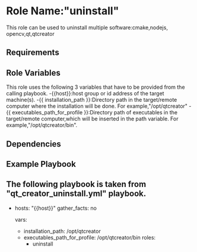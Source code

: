 Role Name:"uninstall"
=========

This role can be used to uninstall multiple  software:cmake,nodejs, opencv,qt,qtcreator

Requirements
------------


Role Variables
--------------
This role uses the following 3 variables that have to be provided from the calling playbook.
-{{host}}:host group or id address of the target machine(s).
-{{ installation_path }}:Directory path in the target/remote computer where the installation will be done. For example,"/opt/qtcreator"
-{{ executables_path_for_profile }}:Directory path of executables in the target/remote computer,which will be inserted in the path variable. For example,"/opt/qtcreator/bin".

Dependencies
------------


Example Playbook
----------------
The following playbook is  taken from "qt_creator_uninstall.yml" playbook.
---
- hosts: "{{host}}"
  gather_facts: no

  vars:
    - installation_path: /opt/qtcreator
    - executables_path_for_profile: /opt/qtcreator/bin
  roles:
      - uninstall
